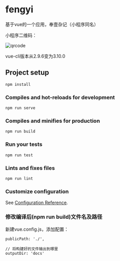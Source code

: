 # fengyi
基于vue的一个应用，奉壹杂记（小程序同名）

小程序二维码：

![qrcode](http://imgs.wdcorner.cn/fenyi.jpg)

vue-cli版本从2.9.6变为3.10.0

## Project setup
```
npm install
```

### Compiles and hot-reloads for development
```
npm run serve
```

### Compiles and minifies for production
```
npm run build
```

### Run your tests
```
npm run test
```

### Lints and fixes files
```
npm run lint
```

### Customize configuration
See [Configuration Reference](https://cli.vuejs.org/config/).

### 修改编译后(npm run build)文件名及路径

新建vue.config.js，添加配置：

```
publicPath: './',

// 将构建好的文件输出到哪里
outputDir: 'docs'
```